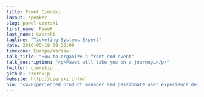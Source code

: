 ```yaml
---
title: Paweł Czerski
layout: speaker
slug: pawel-czerski
first_name: Paweł
last_name: Czerski
tagline: "Ticketing Systems Expert"
date: 2016-05-19 09:30:00
timezone: Europe/Warsaw
talk_title: "How to organize a front-end event"
talk_description: "<p>Paweł will take you on a journey…</p>"
twitter: czerskip
github: czerskip
website: http://czerski.info/
bio: "<p>Experienced product manager and passionate user experience designer with key expertise in web and mobile interaction design and usability with proven success in team building and management, and service design.</p>"
---
```

